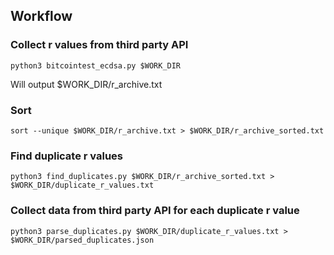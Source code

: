 ## Workflow

### Collect r values from third party API

    python3 bitcointest_ecdsa.py $WORK_DIR

Will output $WORK_DIR/r_archive.txt

### Sort

    sort --unique $WORK_DIR/r_archive.txt > $WORK_DIR/r_archive_sorted.txt

### Find duplicate r values

    python3 find_duplicates.py $WORK_DIR/r_archive_sorted.txt > $WORK_DIR/duplicate_r_values.txt

### Collect data from third party API for each duplicate r value

    python3 parse_duplicates.py $WORK_DIR/duplicate_r_values.txt > $WORK_DIR/parsed_duplicates.json
